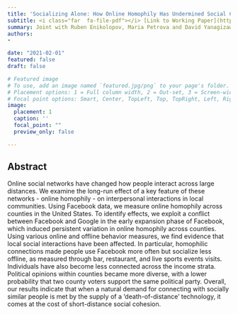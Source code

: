 ```yaml
---
title: 'Socializing Alone: How Online Homophily Has Undermined Social Cohesion in the US (2024)'
subtitle: <i class="far  fa-file-pdf"></i> [Link to Working Paper](https://papers.ssrn.com/sol3/papers.cfm?abstract_id=4738801)  <br> Joint with Ruben Enikolopov, Maria Petrova and David Yanagizawa-Drott
summary: Joint with Ruben Enikolopov, Maria Petrova and David Yanagizawa-Drott <br> <i class="far  fa-file-pdf"></i> [Link to Working Paper](https://papers.ssrn.com/sol3/papers.cfm?abstract_id=4738801) <br>
authors:
- 

date: "2021-02-01"
featured: false
draft: false

# Featured image
# To use, add an image named `featured.jpg/png` to your page's folder.
# Placement options: 1 = Full column width, 2 = Out-set, 3 = Screen-width
# Focal point options: Smart, Center, TopLeft, Top, TopRight, Left, Right, BottomLeft, Bottom, BottomRight
image:
  placement: 1
  caption: ''
  focal_point: ""
  preview_only: false

---
```


## Abstract

Online social networks have changed how people interact across large distances. We examine the long-run effect of a key feature of these networks - online homophily - on interpersonal interactions in local communities. Using Facebook data, we measure online homophily across counties in the United States. To identify effects, we exploit a conflict between Facebook and Google in the early expansion phase of Facebook, which induced persistent variation in online homophily across counties. Using various online and offline behavior measures, we find evidence that local social interactions have been affected. In particular, homophilic connections made people use Facebook more often but socialize less offline, as measured through bar, restaurant, and live sports events visits. Individuals have also become less connected across the income strata. Political opinions within counties became more diverse, with a lower probability that two county voters support the same political party. Overall, our results indicate that when a natural demand for connecting with socially similar people is met by the supply of a ‘death-of-distance’ technology, it comes at the cost of short-distance social cohesion.